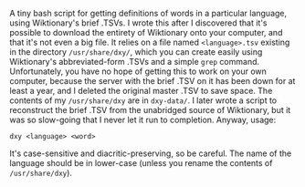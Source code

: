A tiny bash script for getting definitions of words in a particular language,
using Wiktionary's brief .TSVs. I wrote this after I discovered that it's
possible to download the entirety of Wiktionary onto your computer, and that
it's not even a big file. It relies on a file named `<language>.tsv` existing in
the directory `/usr/share/dxy/`, which you can create easily using Wiktionary's
abbreviated-form .TSVs and a simple `grep` command. Unfortunately, you have no
hope of getting this to work on your own computer, because the server with the
brief .TSV on it has been down for at least a year, and I deleted the original
master .TSV to save space. The contents of my `/usr/share/dxy` are in
`dxy-data/`. I later wrote a script to reconstruct the brief .TSV from the
unabridged source of Wiktionary, but it was so slow-going that I never let it
run to completion. Anyway, usage:

    dxy <language> <word>

It's case-sensitive and diacritic-preserving, so be careful. The name of the
language should be in lower-case (unless you rename the contents of
`/usr/share/dxy`).
